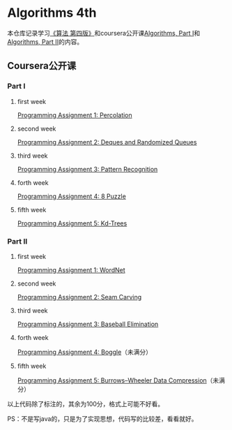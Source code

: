 # Algorithms 4th
本仓库记录学习[《算法 第四版》](https://book.douban.com/subject/19952400/)和coursera公开课[Algorithms, Part I](https://www.coursera.org/learn/algorithms-part1)和[Algorithms, Part II](https://www.coursera.org/learn/algorithms-part2)的内容。

## Coursera公开课
### Part I
1. first week

    [Programming Assignment 1: Percolation](Part%20I/01%20first%20week/Union-Find/percolation)
2. second week
   
    [Programming Assignment 2: Deques and Randomized Queues](Part%20I/02%20second%20week/Elementary%20Sorts/README.MD)
3. third week
   
    [Programming Assignment 3: Pattern Recognition](Part%20I/03%20third%20week/Megersort/README.MD)
4. forth week

    [Programming Assignment 4: 8 Puzzle](Part%20I/04%20forth%20week/Priority%20Queues/readme.md)

5. fifth week

    [Programming Assignment 5: Kd-Trees](Part%20I/05%20fifth%20week/Geometric%20Applications%20of%20BSTs/readme.md)

### Part II
1. first week

    [Programming Assignment 1: WordNet](Part%20II/01%20first%20week/Directed%20Graphs)

2. second week

    [Programming Assignment 2: Seam Carving](Part%20II/02%20second%20week/Shortest%20Paths)

3. third week

    [Programming Assignment 3: Baseball Elimination](Part%20II/03%20third%20week/Maximum%20Flow%20and%20Minimum%20Cut)

4. forth week

    [Programming Assignment 4: Boggle](Part%20II/04%20forth%20week/Substring%20Search)（未满分）

5. fifth week

    [Programming Assignment 5: Burrows–Wheeler Data Compression](Part%20II/05%20fifth%20week/Data%20Compression)（未满分）

    
以上代码除了标注的，其余为100分，格式上可能不好看。

PS：不是写java的，只是为了实现思想，代码写的比较差，看看就好。